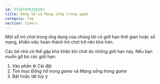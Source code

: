 ```yaml
---
id: 27187476326297
title: Đồng hồ và Mạng sống trong game
category: faq
section: timers
---
```


Một số trò chơi trong ứng dụng của chúng tôi có giới hạn thời gian hoặc số mạng, khiến việc hoàn thành trò chơi trở nên khó hơn.

Các bé nhỏ có thể gặp khó khăn khi chơi do những giới hạn này. Nếu bạn muốn gỡ bỏ các giới hạn:

1. Vào phần ⚙️ Cài đặt
2. Tìm mục _Đồng hồ trong game_ và _Mạng sống trong game_
3. Bật hoặc tắt tùy ý

